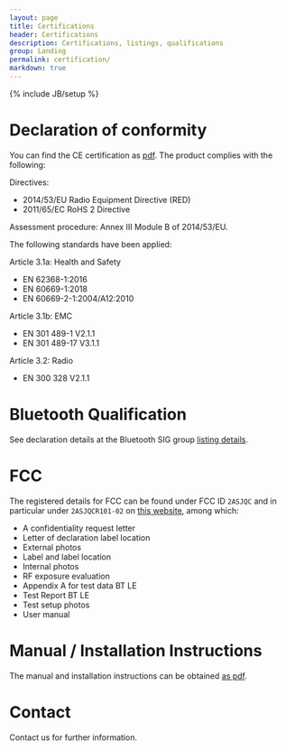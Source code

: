 ```yaml
---
layout: page
title: Certifications
header: Certifications
description: Certifications, listings, qualifications
group: Landing
permalink: certification/
markdown: true
---
```

{% include JB/setup %}

# Declaration of conformity

You can find the CE certification as [pdf](/attachments/ce-declaration-of-conformity.pdf). The product complies with the following:

Directives:
* 2014/53/EU Radio Equipment Directive (RED)
* 2011/65/EC RoHS 2 Directive

Assessment procedure: Annex III Module B of 2014/53/EU.

The following standards have been applied:

Article 3.1a: Health and Safety
* EN 62368-1:2016
* EN 60669-1:2018
* EN 60669-2-1:2004/A12:2010

Article 3.1b: EMC
* EN 301 489-1 V2.1.1
* EN 301 489-17 V3.1.1

Article 3.2: Radio
* EN 300 328 V2.1.1

# Bluetooth Qualification

See declaration details at the Bluetooth SIG group [listing details](https://launchstudio.bluetooth.com/ListingDetails/21772).

# FCC

The registered details for FCC can be found under FCC ID `2ASJQC` and in particular under `2ASJQCR101-02` on [this website](https://www.fcc.gov/oet/ea/fccid), among which:

* A confidentiality request letter
* Letter of declaration label location
* External photos
* Label and label location
* Internal photos
* RF exposure evaluation
* Appendix A for test data BT LE
* Test Report BT LE
* Test setup photos
* User manual

# Manual / Installation Instructions

The manual and installation instructions can be obtained [as pdf](/attachments/installation/installation_instructions.pdf).

# Contact

Contact us for further information.
